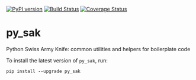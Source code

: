 [![PyPI version](https://badge.fury.io/py/py_sak.svg)](http://badge.fury.io/py/py_sak) [![Build Status](https://travis-ci.org/marccarre/py_sak.svg?branch=master)](https://travis-ci.org/marccarre/py_sak) [![Coverage Status](https://coveralls.io/repos/marccarre/py_sak/badge.svg)](https://coveralls.io/r/marccarre/py_sak)

# py_sak
Python Swiss Army Knife: common utilities and helpers for boilerplate code

To install the latest version of `py_sak`, run:

    pip install --upgrade py_sak
